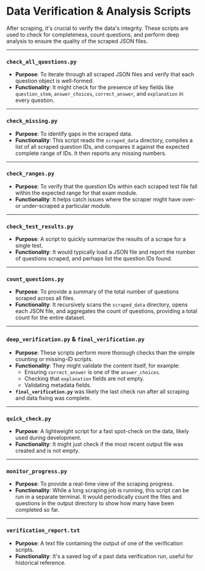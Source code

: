 # Data Verification & Analysis Scripts

After scraping, it's crucial to verify the data's integrity. These scripts are used to check for completeness, count questions, and perform deep analysis to ensure the quality of the scraped JSON files.

---

### `check_all_questions.py`

*   **Purpose**: To iterate through all scraped JSON files and verify that each question object is well-formed.
*   **Functionality**: It might check for the presence of key fields like `question_stem`, `answer_choices`, `correct_answer`, and `explanation` in every question.

---

### `check_missing.py`

*   **Purpose**: To identify gaps in the scraped data.
*   **Functionality**: This script reads the `scraped_data` directory, compiles a list of all scraped question IDs, and compares it against the expected complete range of IDs. It then reports any missing numbers.

---

### `check_ranges.py`

*   **Purpose**: To verify that the question IDs within each scraped test file fall within the expected range for that exam module.
*   **Functionality**: It helps catch issues where the scraper might have over- or under-scraped a particular module.

---

### `check_test_results.py`

*   **Purpose**: A script to quickly summarize the results of a scrape for a single test.
*   **Functionality**: It would typically load a JSON file and report the number of questions scraped, and perhaps list the question IDs found.

---

### `count_questions.py`

*   **Purpose**: To provide a summary of the total number of questions scraped across all files.
*   **Functionality**: It recursively scans the `scraped_data` directory, opens each JSON file, and aggregates the count of questions, providing a total count for the entire dataset.

---

### `deep_verification.py` & `final_verification.py`

*   **Purpose**: These scripts perform more thorough checks than the simple counting or missing-ID scripts.
*   **Functionality**: They might validate the content itself, for example:
    *   Ensuring `correct_answer` is one of the `answer_choices`.
    *   Checking that `explanation` fields are not empty.
    *   Validating metadata fields.
*   **`final_verification.py`** was likely the last check run after all scraping and data fixing was complete.

---

### `quick_check.py`

*   **Purpose**: A lightweight script for a fast spot-check on the data, likely used during development.
*   **Functionality**: It might just check if the most recent output file was created and is not empty.

---

### `monitor_progress.py`

*   **Purpose**: To provide a real-time view of the scraping progress.
*   **Functionality**: While a long scraping job is running, this script can be run in a separate terminal. It would periodically count the files and questions in the output directory to show how many have been completed so far.

---

### `verification_report.txt`

*   **Purpose**: A text file containing the output of one of the verification scripts.
*   **Functionality**: It's a saved log of a past data verification run, useful for historical reference.

